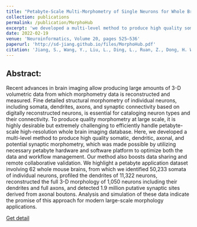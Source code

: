 ```yaml
---
title: "Petabyte-Scale Multi-Morphometry of Single Neurons for Whole Brains"
collection: publications
permalink: /publication/MorphoHub
excerpt: 'we developed a multi-level method to produce high quality somatic, dendritic, axonal, and potential synaptic morphometry, which was made possible by utilizing necessary petabyte hardware and software platform to optimize both the data and workflow management.'
date: 2022-02-19
venue: 'Neuroinformatics, Volume 20, pages 525–536'
paperurl: 'http://sd-jiang.github.io/files/MorphoHub.pdf'
citation: 'Jiang, S., Wang, Y., Liu, L., Ding, L., Ruan, Z., Dong, H. W., ... & Peng, H. (2022). Petabyte-scale multi-morphometry of single neurons for whole brains. Neuroinformatics, 20(2), 525-536.'
---
```

## Abstract:

Recent advances in brain imaging allow producing large amounts of 3-D volumetric data from which morphometry data is reconstructed and measured. Fine detailed structural morphometry of individual neurons, including somata, dendrites, axons, and synaptic connectivity based on digitally reconstructed neurons, is essential for cataloging neuron types and their connectivity. To produce quality morphometry at large scale, it is highly desirable but extremely challenging to efficiently handle petabyte-scale high-resolution whole brain imaging database. Here, we developed a multi-level method to produce high quality somatic, dendritic, axonal, and potential synaptic morphometry, which was made possible by utilizing necessary petabyte hardware and software platform to optimize both the data and workflow management. Our method also boosts data sharing and remote collaborative validation. We highlight a petabyte application dataset involving 62 whole mouse brains, from which we identified 50,233 somata of individual neurons, profiled the dendrites of 11,322 neurons, reconstructed the full 3-D morphology of 1,050 neurons including their dendrites and full axons, and detected 1.9 million putative synaptic sites derived from axonal boutons. Analysis and simulation of these data indicate the promise of this approach for modern large-scale morphology applications.

[Get detail](http://sd-jiang.github.io/files/MorphoHub.pdf)

